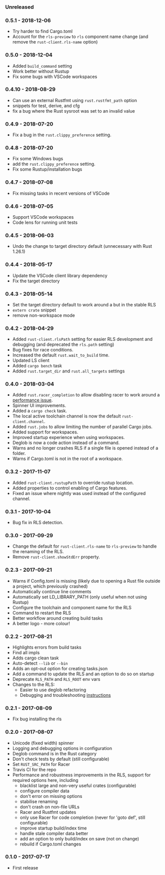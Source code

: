 ### Unreleased

### 0.5.1 - 2018-12-06

* Try harder to find Cargo.toml
* Account for the `rls-preview` to `rls` component name change (and remove the `rust-client.rls-name` option)

### 0.5.0 - 2018-12-04

* Added `build_command` setting
* Work better without Rustup
* Fix some bugs with VSCode workspaces


### 0.4.10 - 2018-08-29

* Can use an external Rustfmt using `rust.rustfmt_path` option
* snippets for test, derive, and cfg
* fix a bug where the Rust sysroot was set to an invalid value

### 0.4.9 - 2018-07-20

* Fix a bug in the `rust.clippy_preference` setting.

### 0.4.8 - 2018-07-20

* Fix some Windows bugs
* add the `rust.clippy_preference` setting.
* Fix some Rustup/installation bugs

### 0.4.7 - 2018-07-08

* Fix missing tasks in recent versions of VSCode

### 0.4.6 - 2018-07-05

* Support VSCode workspaces
* Code lens for running unit tests

### 0.4.5 - 2018-06-03

* Undo the change to target directory default (unnecessary with Rust 1.26.1)

### 0.4.4 - 2018-05-17

* Update the VSCode client library dependency
* Fix the target directory

### 0.4.3 - 2018-05-14

* Set the target directory default to work around a but in the stable RLS
* `extern crate` snippet
* remove non-workspace mode

### 0.4.2 - 2018-04-29

* Added `rust-client.rlsPath` setting for easier RLS development and debugging
  (and deprecated the `rls.path` setting)
* Bug fixes for race conditions.
* Increased the default `rust.wait_to_build` time.
* Updated LS client
* Added `cargo bench` task
* Added `rust.target_dir` and `rust.all_targets` settings


### 0.4.0 - 2018-03-04

* Added `rust.racer_completion` to allow disabling racer to work around a
  [performance issue](https://github.com/rust-lang-nursery/rls/issues/688).
* Spinner UI improvements.
* Added a `cargo check` task.
* The local active toolchain channel is now the default `rust-client.channel`.
* Added `rust.jobs` to allow limiting the number of parallel Cargo jobs.
* Added support for workspaces.
* Improved startup experience when using workspaces.
* Deglob is now a code action instead of a command.
* Warns and no longer crashes RLS if a single file is opened instead of a
  folder.
* Warns if Cargo.toml is not in the root of a workspace.

### 0.3.2 - 2017-11-07

* Added `rust-client.rustupPath` to override rustup location.
* Added properties to control enabling of Cargo features.
* Fixed an issue where nightly was used instead of the configured channel.

### 0.3.1 - 2017-10-04

* Bug fix in RLS detection.

### 0.3.0 - 2017-09-29

* Change the default for `rust-client.rls-name` to `rls-preview` to handle the
  renaming of the RLS.
* Remove `rust-client.showStdErr` property.

### 0.2.3 - 2017-09-21

* Warns if Config.toml is missing (likely due to opening a Rust file outside a
  project, which previously crashed)
* Automatically continue line comments
* Automatically set LD_LIBRARY_PATH (only useful when not using Rustup)
* Configure the toolchain and component name for the RLS
* Command to restart the RLS
* Better workflow around creating build tasks
* A better logo - more colour!

### 0.2.2 - 2017-08-21

* Highlights errors from build tasks
* Find all impls
* Adds cargo clean task
* Auto-detect `--lib` or `--bin`
* Adds an opt-out option for creating tasks.json
* Add a command to update the RLS and an option to do so on startup
* Deprecate `RLS_PATH` and `RLS_ROOT` env vars
* Changes to the RLS:
  - Easier to use deglob refactoring
  - Debugging and troubleshooting [instructions](https://github.com/rust-lang-nursery/rls/blob/master/debugging.md)

### 0.2.1 - 2017-08-09

* Fix bug installing the rls

### 0.2.0 - 2017-08-07

* Unicode (fixed width) spinner
* Logging and debugging options in configuration
* Deglob command is in the Rust category
* Don't check tests by default (still configurable)
* Set `RUST_SRC_PATH` for Racer
* Travis CI for the repo
* Performance and robustness improvements in the RLS, support for required options
  here, including
  - blacklist large and non-very useful crates (configurable)
  - configure compiler data
  - don't error on missing options
  - stabilise renaming
  - don't crash on non-file URLs
  - Racer and Rustfmt updates
  - only use Racer for code completion (never for 'goto def', still configurable)
  - improve startup build/index time
  - handle stale compiler data better
  - add an option to only build/index on save (not on change)
  - rebuild if Cargo.toml changes

### 0.1.0 - 2017-07-17

* First release
